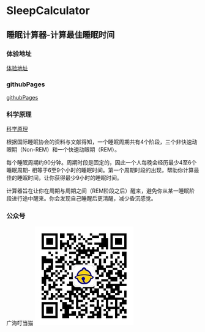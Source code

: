 # SleepCalculator


## 睡眠计算器-计算最佳睡眠时间

### 体验地址
[体验地址](https://1ove.icu/server/sleep/)

### githubPages
[githubPages](https://zxwljs.github.io/SleepCalculator)


### 科学原理
[科学原理](http://mp.weixin.qq.com/s?__biz=MzkwODIxMzUwNQ==&mid=100000318&idx=1&sn=7ec3e5b7005f9054a4573f8106a53d97&chksm=40cc2e5077bba74650e460db8226c88589119260f67d97a4369d32582cc6cddf8e1296693d09#rd)


根据国际睡眠协会的资料与文献得知，一个睡眠周期共有4个阶段，三个非快速动眼期（Non-REM）和一个快速动眼期（REM）。


每个睡眠周期约90分钟。周期时段是固定的，因此一个人每晚会经历最少4至6个睡眠周期- 相等于6至9个小时的睡眠时间。第一个周期时段的出现，帮助你计算最佳的睡眠时间，让你获得最少9小时的睡眠时间。


计算器旨在让你在周期与周期之间（REM阶段之后）醒来，避免你从某一睡眠阶段进行途中醒来。你会发现自己睡醒后更清醒，减少昏沉感觉。



### 公众号
广海叮当猫
![logo.png](qrcode.jpg)
